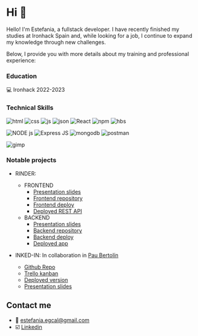 # Hi :wind_chime:

Hello! I'm Estefania, a fullstack developer. I have recently finished my studies at Ironhack Spain and, while looking for a job, I continue to expand my knowledge through new challenges.

Below, I provide you with more details about my training and professional experience:

### Education

:computer: Ironhack 2022-2023

### Technical Skills

![html](https://img.shields.io/badge/HTML5-E34F26?style=for-the-badge&logo=html5&logoColor=white)
![css](https://img.shields.io/badge/CSS3-1572B6?style=for-the-badge&logo=css3&logoColor=white)
![js](https://img.shields.io/badge/JavaScript-323330?style=for-the-badge&logo=javascript&logoColor=F7DF1E)
![json](https://img.shields.io/badge/json-5E5C5C?style=for-the-badge&logo=json&logoColor=white)
![React](https://img.shields.io/badge/React-20232A?style=for-the-badge&logo=react&logoColor=61DAFB)
![npm](https://img.shields.io/badge/npm-CB3837?style=for-the-badge&logo=npm&logoColor=white)
![hbs](https://img.shields.io/badge/Handlebars.js-f0772b?style=for-the-badge&logo=handlebarsdotjs&logoColor=black)

![NODE js](https://img.shields.io/badge/Node.js-339933?style=for-the-badge&logo=nodedotjs&logoColor=white)
![Express JS](https://img.shields.io/badge/Express.js-000000?style=for-the-badge&logo=express&logoColor=white)
![mongodb](https://img.shields.io/badge/MongoDB-4EA94B?style=for-the-badge&logo=mongodb&logoColor=white)
![postman](https://img.shields.io/badge/Postman-FF6C37?style=for-the-badge&logo=Postman&logoColor=white)

![gimp](https://img.shields.io/badge/gimp-5C5543?style=for-the-badge&logo=gimp&logoColor=white)

### Notable projects

- RINDER: 
  - FRONTEND
    - [Presentation slides](https://slides.com/estefaniaegeacalcena/deck-86220e)
    - [Frontend repository](https://github.com/ZillionTrout/RINDER-Frontend)
    - [Frontend deploy](https://rollrinder.netlify.app/)
    - [Deployed REST API](https://rinder.fly.dev/)
  - BACKEND
    - [Presentation slides](https://slides.com/estefaniaegeacalcena/deck-86220e)
    - [Backend repository](https://github.com/ZillionTrout/RINDER-Backend)
    - [Backend deploy](https://rinder.fly.dev/)
    - [Deployed app](https://rollrinder.netlify.app/)

- INKED-IN:
In collaboration in [Pau Bertolín](https://github.com/paubertolinros)
  - [Github Repo](https://github.com/project-2-inked-in/inked-in)
  - [Trello kanban](https://trello.com/b/h4l8ecjZ/inked-in)
  - [Deployed version](https://inkedin.fly.dev/)
  - [Presentation slides](https://www.slides.com)

## Contact me

* :e-mail: estefania.egcal@gmail.com
* :ballot_box_with_check: [Linkedin](https://www.linkedin.com/in/estefania-egea-calcena/)


<!--
**ZillionTrout/zilliontrout** is a ✨ _special_ ✨ repository because its `README.md` (this file) appears on your GitHub profile.

Here are some ideas to get you started:

- 🔭 I’m currently working on ...
- 🌱 I’m currently learning ...
- 👯 I’m looking to collaborate on ...
- 🤔 I’m looking for help with ...
- 💬 Ask me about ...
- 📫 How to reach me: ...
- 😄 Pronouns: ...
- ⚡ Fun fact: ...
-->
